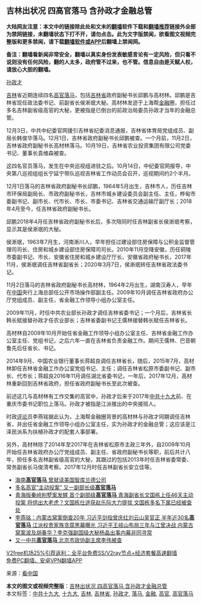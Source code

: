  <h2>吉林出状况 四高官落马 含孙政才金融总管</h2> <p class="notice"><b>大陆网友注意：本文中的链接除此处和文末的<a href="https://github.com/bannedbook/fanqiang" >翻墙</a>软件下载和<a href="https://github.com/killgcd/justmysocks/blob/master/README.md">翻墙推荐</a>链接外全部为禁网链接，未翻墙状态下打不开，请勿点击。此为文字版禁闻，欲看图文视频完整版和更多禁闻，请下载<a href="https://github.com/bannedbook/fanqiang">翻墙软件或APP</a>后翻墙上禁闻网。</p><p>备注：翻墙看新闻非常安全，翻墙以真实身份发表敏感言论有一定风险，但只看不说则没有任何风险，翻的人太多，政府管不过来，也不管。信息自由是天赋人权，请放心大胆的翻墙。</b></p>  <div class="entry"> <p id="conimg"><a href="https://www.bannedbook.org/bnews/tag/%e5%ad%99%e6%94%bf%e6%89%8d/" class="st_tag internal_tag" rel="tag" title="标签 孙政才 下的日志">孙政才</a></p> <p><a href="https://www.bannedbook.org/bnews/tag/%e5%90%89%e6%9e%97/" class="st_tag internal_tag" rel="tag" title="标签 吉林 下的日志">吉林</a>省近期连续四名<a href="https://www.bannedbook.org/bnews/tag/%E9%AB%98%E5%AE%98/" class="st_tag internal_tag" rel="tag" title="标签 高官 下的日志">高官</a><a href="https://www.bannedbook.org/bnews/tag/%E8%90%BD%E9%A9%AC/" class="st_tag internal_tag" rel="tag" title="标签 落马 下的日志">落马</a>，包括<a href="https://www.bannedbook.org/bnews/tag/%E5%90%89%E6%9E%97%E7%9C%81/" class="st_tag internal_tag" rel="tag" title="标签 吉林省 下的日志">吉林省</a>政府副秘书长邱鹏与高材林。邱鹏是吉林省现任政法委书记、前副省长侯淅珉大秘。高材林发迹于上海帮<a href="https://www.bannedbook.org/bnews/tag/%E9%87%91%E8%9E%8D/" class="st_tag internal_tag" rel="tag" title="标签 金融 下的日志">金融</a>圈，担任过多名吉林副省级高官的大秘，更被指是已倒台的前政治局委员孙政才当年的金融总管。</p> <p>12月3日，中共中纪委官网援引吉林省纪委消息通报，吉林省体育局党组成员、副局长韩俊华落马。12月1日，吉林省政府副秘书长邱鹏被查。一个月前，11月2日，吉林省政府副秘书长高材林落马。10月19日，吉林省农业投资集团有限公司党委书记、董事长袁维森被查。</p>  <p>这四名官员落马，发生在中央巡视组进驻之后。10月14日，中纪委官网报导，中央第八巡视组组长宁延宁带队巡视吉林省工作动员会召开，巡视期间约2个半月。</p> <p>12月1日落马的吉林省政府副秘书长邱鹏，1964年5月出生，吉林市人，历任吉林市环保局副局长、市政府副秘书长，吉林市城乡建设委员会副主任、主任，桦甸市委副书记、副市长、代市长、市长、市委书记、吉林省交通运输厅副厅长；2018年4月至今，任吉林省政府副秘书长。</p> <p>邱鹏2018年4月任吉林省政府副秘书长后，多次陪同时任吉林副省长侯淅珉考察，显示其是侯淅珉的大秘。</p>  <p>侯淅珉，1963年7月生，河南淅川人，早年担任过建设部住房保障与公积金监督管理司司长、住房和城乡建设部住房保障司司长。2010年11月空降安徽，历任铜陵市委副书记、市长、安徽省住房和城乡建设厅厅长、安徽省政府秘书长，2017年11月，侯淅珉调任吉林省副省长；2020年3月7日，侯淅珉转任吉林省政法委书记。</p> <p>11月2日落马的吉林省政府副秘书长高材林，1964年2月出生，湖南汉寿人，早年在<span class='wp_keywordlink_affiliate'><a href="https://www.bannedbook.org/" title="中国" target="_blank">中国</a></span>央行上海总部任公开市场操作部副主任。2009年10月调任吉林省政府办公厅党组成员、副主任，省金融工作领导小组办公室主任。</p> <p>2009年11月，时任中共农业部长孙政才调任吉林省委书记；一个月后，吉林省长韩长赋接替孙政才任农业部长；吉林省委副书记王儒林接替韩长赋任吉林省长。</p>  <p>高材林自2009年10月开始任省金融工作领导小组办公室主任、吉林省金融工作办公室主任、党组书记，之后六年一直在吉林省负责金融工作。期间王儒林、巴音朝鲁先后任省长、书记。</p> <p>2014年9月、中国农业银行董事长蒋超良调任吉林省长，随后，2015年7月，高材林卸任吉林省金融工作办公室党组书记、主任；调任吉林省松原市委副书记、副市长、代市长；蒋超良2016年11月调任湖北省委书记，一年后，2017年12月，高材林重新回到吉林省政府，担任省政府副秘书长至此次被查。</p> <p>前述这几与高材林有工作交集的高官中，孙政才后来于2017年<a href="https://www.bannedbook.org/bnews/tag/%e4%b8%ad%e5%85%b1%e5%8d%81%e4%b9%9d%e5%a4%a7/" class="st_tag internal_tag" rel="tag" title="标签 中共十九大 下的日志">中共十九大</a>前、在重庆市委书记职位上落马。孙政才被指是江派推出的中央接班人。</p>  <p>时政<span class='wp_keywordlink_affiliate'><a href="https://www.bannedbook.org/bnews/comments/" title="新闻评论" target="_blank">评论</a></span>员李燕铭据此认为，上海帮金融圈背景的高材林与孙政才同期调任吉林省，并出任省金融工作领导小组办公室主任，实为孙政才的金融总管；这应该是江泽民派系为扶植孙政才的配套人事部署。</p> <p>另外，高材林除了2014年至2017年在吉林省松原市主政三年外，自2009年10月开始任吉林省政府办公厅党组成员、副主任、省政府副秘书长等职，前后共计八年，担任多名吉林副省级高官的大秘，其跟过的包括2013年时任吉林省委常委、常务副省长马俊清考察。2017年12月时任吉林副省长安立佳等。</p> <ul class='op-related-articles' title='相关阅读'> <li><a href='https://www.bannedbook.org/bnews/headline/20201102/1424074.html' target='_blank'>海南<b>高官落马</b> 曾就读美国智库兰德公司</a></li> <li><a href='https://www.bannedbook.org/bnews/headline/20201026/1420193.html' target='_blank'>多名高官“主动投案” 又一副部长级<b>高官落马</b></a></li> <li><a href='https://www.bannedbook.org/bnews/comments/20200907/1392136.html' target='_blank'>青海版秦岭别墅案发酵 首个副部级<b>高官落马</b> 青海副省长文国栋上任46天主动投案 将供出大老虎？文国栋仕途获赵乐际大力提拔 文国栋多名下属已经被查处</a></li> <li><a href='https://www.bannedbook.org/bnews/comments/20200827/1386769.html' target='_blank'>李燕铭：内蒙古窝案倒查20年 习近平剑指曾庆红刘云山吴官正 半年近30名<b>高官落马</b> 江派权贵家族贪腐黑幕曝光 习近平王岐山布局三年与江曾决战 内蒙古窝案波及胡春华？李克强副国级大秘杨晶出事内幕非同寻常</a></li> <li><a href='https://www.bannedbook.org/bnews/cnnews/20200826/1385811.html' target='_blank'>又一中共<b>高官落马</b> 北京市政协副主席李伟被查</a></li> </ul> <p class="texttj"> <a href="https://www.bannedbook.org/forum23/topic22702.html" target="_blank">V2free机场25%引荐返利：全平台免费SS/V2ray节点+经济套餐高速翻墙</a><br/> <a href="https://github.com/bannedbook/fanqiang/wiki/%E7%A6%81%E9%97%BB%E7%BD%91%E5%AE%89%E5%8D%93%E7%BF%BB%E5%A2%99%E6%96%B0%E9%97%BBAPP" target="_blank">免费PC翻墙、安卓VPN翻墙APP</a></p><p> 来源：<span class='wp_keywordlink_affiliate'><a href="https://www.secretchina.com/" title="看中国" target="_blank">看中国</a></span> </p><a name='sharetosocial'></a>       <div><b>本文的图文或视频完整版</b>：<a href='https://www.bannedbook.org/bnews/cbnews/20201204/1441872.html'>吉林出状况 四高官落马 含孙政才金融总管</a></div>  </div><!--END ENTRY--> <div class="postfooter"> <div>本文标签：<a href="https://www.bannedbook.org/bnews/tag/%e4%b8%ad%e5%85%b1%e5%8d%81%e4%b9%9d%e5%a4%a7/" rel="tag">中共十九大</a>, <a href="https://www.bannedbook.org/bnews/tag/%e5%8d%81%e4%b9%9d%e5%a4%a7/" rel="tag">十九大</a>, <a href="https://www.bannedbook.org/bnews/tag/%e5%90%89%e6%9e%97/" rel="tag">吉林</a>, <a href="https://www.bannedbook.org/bnews/tag/%E5%90%89%E6%9E%97%E7%9C%81/" rel="tag">吉林省</a>, <a href="https://www.bannedbook.org/bnews/tag/%e5%ad%99%e6%94%bf%e6%89%8d/" rel="tag">孙政才</a>, <a href="https://www.bannedbook.org/bnews/tag/%E8%90%BD%E9%A9%AC/" rel="tag">落马</a>, <a href="https://www.bannedbook.org/bnews/tag/%E9%87%91%E8%9E%8D/" rel="tag">金融</a>, <a href="https://www.bannedbook.org/bnews/tag/%E9%AB%98%E5%AE%98/" rel="tag">高官</a>, <a href="https://www.bannedbook.org/bnews/tag/%E9%AB%98%E5%AE%98%E8%90%BD%E9%A9%AC/" rel="tag">高官落马</a></div>  </div><!--END POSTFOOTER--> 
